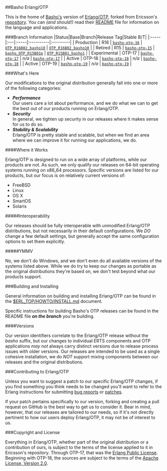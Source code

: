 ##Basho Erlang/OTP

This is the home of [Basho's][basho] version of [Erlang/OTP][erlang], forked from Ericsson's [repository][otp_repo].
You can _(and should!)_ read their [README][otp_readme] file for information on the language and applications.

###Branch Information
|Status|Base|Branch|Release Tag|Stable B/T|
|:-----|:---|:-----|:----------|:---------|
| Production   | R16    | [`basho-otp-16`](http://github.com/basho/otp/tree/basho-otp-16) | [`OTP_R16B02_basho10`](http://github.com/basho/otp/tree/OTP_R16B02_basho10) | [`OTP_R16B02_basho10`](http://github.com/basho/otp/tree/OTP_R16B02_basho10) |
| Retired      | R15    | [`basho-otp-15`](http://github.com/basho/otp/tree/basho-otp-15) | [`basho_OTP_R15B01p`](http://github.com/basho/otp/tree/basho_OTP_R15B01p) | [`OTP_R15B01_basho1`](http://github.com/basho/otp/tree/OTP_R15B01_basho1) |
| Experimental | OTP-17 | [`basho-otp-17`](http://github.com/basho/otp/tree/basho-otp-17) | _n/a_ | [`basho-otp-17`](http://github.com/basho/otp/tree/basho-otp-17) |
| Active       | OTP-18 | [`basho-otp-18`](http://github.com/basho/otp/tree/basho-otp-18) | _n/a_ | [`basho-otp-18`](http://github.com/basho/otp/tree/basho-otp-18) |
| Active       | OTP-19 | [`basho-otp-19`](http://github.com/basho/otp/tree/basho-otp-19) | _n/a_ | [`basho-otp-19`](http://github.com/basho/otp/tree/basho-otp-19) |

###What's Here

Our modifications to the original distribution generally fall into one or more of the following categories:

* ***Performance***<br />
  Our users care a lot about performance, and we do what we can to get the best out of our products running on Erlang/OTP.
* ***Security***<br />
  In general, we tighten up security in our releases where it makes sense for us to do so.
* ***Stability & Scalability***<br />
  Erlang/OTP is pretty stable and scalable, but when we find an area where we can improve it for running our applications, we do.

####Where it Works

Erlang/OTP is designed to run on a wide array of platforms, while our products are not.
As such, we only qualify our releases on 64-bit operating systems running on x86_64 processors.
Specific versions are listed for our products, but our focus is on relatively current versions of:

* FreeBSD
* Linux
* OS X
* SmartOS
* Solaris

#####Interoperability

Our releases should be fully interoperable with unmodified Erlang/OTP distributions, but not necessarily in their default configurations.
We _DO_ change a few default settings, but generally accept the same configuration options to set them explicitly.

#####YMMV

No, we don't do Windows, and we don't even do all available versions of the systems listed above.
While we do try to keep our changes as portable as the original distributions they're based on, we don't test beyond what our products support.

###Building and Installing

General information on building and installing Erlang/OTP can be found in the [$ERL_TOP/HOWTO/INSTALL.md][install] document.

Specific instructions for building Basho's OTP releases can be found in the README file ***on the branch*** you're building.

####Versions

Our version identifiers correlate to the Erlang/OTP release without the _basho_ suffix, but our changes to individual ERTS components and OTP applications _may not_ always carry distinct versions due to release process issues with older versions.
Our releases are intended to be used as a single cohesive installation, we do _NOT_ support mixing components between our releases and the original distributions.

###Contributing to Erlang/OTP

Unless you want to suggest a patch to our specific Erlang/OTP changes, if you find something you think needs to be changed you'll want to refer to the Erlang instructions for submitting [bug reports][otp_bugs] or [patches][otp_patching].

If your patch pertains specifically to our version, forking and creating a pull request on GitHub is the best way to get us to consider it.
Bear in mind, however, that our releases are tailored to our needs, so if it's not directly pertinent to how our users deploy Erlang/OTP, it may not be of interest to us.

###Copyright and License

Everything in Erlang/OTP, whether part of the original distribution or a contribution of ours, is subject to the terms of the license applied to it in Ericsson's repository.
Through OTP-17, that was the [Erlang Public License][eplicense].
Beginning with OTP-18, the sources are subject to the terms of the [Apache License, Version 2.0][license].


  [basho]:          http://www.basho.com
  [eplicense]:      http://www.erlang.org/EPLICENSE
  [erlang]:         http://www.erlang.org
  [install]:        HOWTO/INSTALL.md
  [license]:        LICENSE.txt
  [otp_bugs]:       https://github.com/erlang/otp/wiki/Bug-reports
  [otp_patching]:   http://wiki.github.com/erlang/otp/contribution-guidelines
  [otp_readme]:     https://github.com/erlang/otp/blob/master/README.md
  [otp_repo]:       http://github.com/erlang/otp
